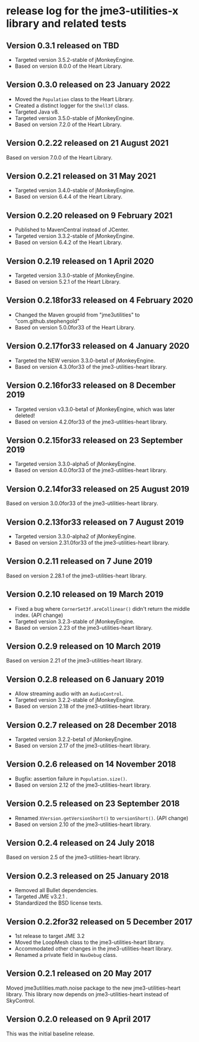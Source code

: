 # release log for the jme3-utilities-x library and related tests

## Version 0.3.1 released on TBD

+ Targeted version 3.5.2-stable of jMonkeyEngine.
+ Based on version 8.0.0 of the Heart Library.

## Version 0.3.0 released on 23 January 2022

 + Moved the `Population` class to the Heart Library.
 + Created a distinct logger for the `Shell3f` class.
 + Targeted Java v8.
 + Targeted version 3.5.0-stable of jMonkeyEngine.
 + Based on version 7.2.0 of the Heart Library.

## Version 0.2.22 released on 21 August 2021

Based on version 7.0.0 of the Heart Library.

## Version 0.2.21 released on 31 May 2021

 + Targeted version 3.4.0-stable of jMonkeyEngine.
 + Based on version 6.4.4 of the Heart Library.

## Version 0.2.20 released on 9 February 2021

 + Published to MavenCentral instead of JCenter.
 + Targeted version 3.3.2-stable of jMonkeyEngine.
 + Based on version 6.4.2 of the Heart Library.

## Version 0.2.19 released on 1 April 2020

 + Targeted version 3.3.0-stable of jMonkeyEngine.
 + Based on version 5.2.1 of the Heart Library.

## Version 0.2.18for33 released on 4 February 2020

 + Changed the Maven groupId from "jme3utilities" to "com.github.stephengold"
 + Based on version 5.0.0for33 of the Heart Library.

## Version 0.2.17for33 released on 4 January 2020

 + Targeted the NEW version 3.3.0-beta1 of jMonkeyEngine.
 + Based on version 4.3.0for33 of the jme3-utilities-heart library.

## Version 0.2.16for33 released on 8 December 2019

 + Targeted version v3.3.0-beta1 of jMonkeyEngine, which was later deleted!
 + Based on version 4.2.0for33 of the jme3-utilities-heart library.

## Version 0.2.15for33 released on 23 September 2019

 + Targeted version 3.3.0-alpha5 of jMonkeyEngine.
 + Based on version 4.0.0for33 of the jme3-utilities-heart library.

## Version 0.2.14for33 released on 25 August 2019

Based on version 3.0.0for33 of the jme3-utilities-heart library.

## Version 0.2.13for33 released on 7 August 2019

 + Targeted version 3.3.0-alpha2 of jMonkeyEngine.
 + Based on version 2.31.0for33 of the jme3-utilities-heart library.

## Version 0.2.11 released on 7 June 2019

Based on version 2.28.1 of the jme3-utilities-heart library.

## Version 0.2.10 released on 19 March 2019

 + Fixed a bug where `CornerSet3f.areCollinear()` didn't return the
   middle index. (API change)
 + Targeted version 3.2.3-stable of jMonkeyEngine.
 + Based on version 2.23 of the jme3-utilities-heart library.

## Version 0.2.9 released on 10 March 2019

Based on version 2.21 of the jme3-utilities-heart library.

## Version 0.2.8 released on 6 January 2019

 + Allow streaming audio with an `AudioControl`.
 + Targeted version 3.2.2-stable of jMonkeyEngine.
 + Based on version 2.18 of the jme3-utilities-heart library.

## Version 0.2.7 released on 28 December 2018

 + Targeted version 3.2.2-beta1 of jMonkeyEngine.
 + Based on version 2.17 of the jme3-utilities-heart library.

## Version 0.2.6 released on 14 November 2018

 + Bugfix: assertion failure in `Population.size()`.
 + Based on version 2.12 of the jme3-utilities-heart library.

## Version 0.2.5 released on 23 September 2018

 + Renamed `XVersion.getVersionShort()` to `versionShort()`. (API change)
 + Based on version 2.10 of the jme3-utilities-heart library.

## Version 0.2.4 released on 24 July 2018

Based on version 2.5 of the jme3-utilities-heart library.

## Version 0.2.3 released on 25 January 2018

 + Removed all Bullet dependencies.
 + Targeted JME v3.2.1 .
 + Standardized the BSD license texts.

## Version 0.2.2for32 released on 5 December 2017

 + 1st release to target JME 3.2
 + Moved the LoopMesh class to the jme3-utilities-heart library.
 + Accommodated other changes in the jme3-utilities-heart library.
 + Renamed a private field in `NavDebug` class.

## Version 0.2.1 released on 20 May 2017

Moved jme3utilities.math.noise package to the new jme3-utilities-heart library.
This library now depends on jme3-utilities-heart instead of SkyControl.

## Version 0.2.0 released on 9 April 2017

This was the initial baseline release.